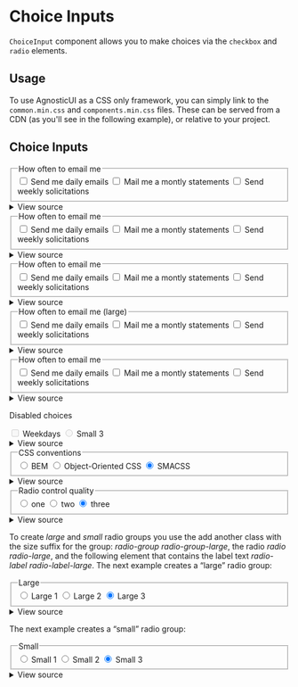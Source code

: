 # Choice Inputs

`ChoiceInput` component allows you to make choices via the `checkbox` and `radio` elements.

<div class="mbs24"></div>

## Usage

To use AgnosticUI as a CSS only framework, you can simply link to the `common.min.css` and `components.min.css` files. These can be served from a CDN (as you'll see in the following example), or relative to your project.

## Choice Inputs

<!-- Default -->
<fieldset class="checkbox-group mbe24">
  <legend class="checkbox-legend">How often to email me</legend>
  <label class="checkbox-label-wrap">
  <input class="checkbox" type="checkbox" name="daily" aria-hidden="true" focusable="false" />
  <span class="checkbox-label"></span>
  <span class="checkbox-label-copy">Send me daily emails</span>
  </label>
  <label class="checkbox-label-wrap">
  <input class="checkbox" type="checkbox" name="monthly" aria-hidden="true" focusable="false" />
  <span class="checkbox-label"></span>
  <span class="checkbox-label-copy">Mail me a montly statements</span>
  </label>
  <label class="checkbox-label-wrap">
  <input class="checkbox" type="checkbox" name="weekly" aria-hidden="true" focusable="false" />
  <span class="checkbox-label"></span>
  <span class="checkbox-label-copy">Send weekly solicitations</span>
  </label>
</fieldset>

<details class="disclose disclose-bordered">
<summary class="disclose-title">View source</summary>

```html
<fieldset class="checkbox-group mbe24">
  <legend class="checkbox-legend">How often to email me</legend>
  <label class="checkbox-label-wrap">
  <input class="checkbox" type="checkbox" name="daily" aria-hidden="true" focusable="false" />
  <span class="checkbox-label"></span>
  <span class="checkbox-label-copy">Send me daily emails</span>
  </label>
  <label class="checkbox-label-wrap">
  <input class="checkbox" type="checkbox" name="monthly" aria-hidden="true" focusable="false" />
  <span class="checkbox-label"></span>
  <span class="checkbox-label-copy">Mail me a montly statements</span>
  </label>
  <label class="checkbox-label-wrap">
  <input class="checkbox" type="checkbox" name="weekly" aria-hidden="true" focusable="false" />
  <span class="checkbox-label"></span>
  <span class="checkbox-label-copy">Send weekly solicitations</span>
  </label>
</fieldset>
```
</details>


<!-- Inline -->
<fieldset class="checkbox-group mbe24">
  <legend class="checkbox-legend">How often to email me</legend>
  <label class="checkbox-label-wrap checkbox-label-wrap-inline ">
  <input class="checkbox" type="checkbox" name="daily" aria-hidden="true" focusable="false" />
  <span class="checkbox-label"></span>
  <span class="checkbox-label-copy">Send me daily emails</span>
  </label>
  <label class="checkbox-label-wrap checkbox-label-wrap-inline ">
  <input class="checkbox" type="checkbox" name="monthly" aria-hidden="true" focusable="false" />
  <span class="checkbox-label"></span>
  <span class="checkbox-label-copy">Mail me a montly statements</span>
  </label>
  <label class="checkbox-label-wrap checkbox-label-wrap-inline ">
  <input class="checkbox" type="checkbox" name="weekly" aria-hidden="true" focusable="false" />
  <span class="checkbox-label"></span>
  <span class="checkbox-label-copy">Send weekly solicitations</span>
  </label>
</fieldset>

<details class="disclose disclose-bordered">
<summary class="disclose-title">View source</summary>

```html
<!-- Inline -->
<fieldset class="checkbox-group mbe24">
  <legend class="checkbox-legend">How often to email me</legend>
  <label class="checkbox-label-wrap checkbox-label-wrap-inline ">
  <input class="checkbox" type="checkbox" name="daily" aria-hidden="true" focusable="false" />
  <span class="checkbox-label"></span>
  <span class="checkbox-label-copy">Send me daily emails</span>
  </label>
  <label class="checkbox-label-wrap checkbox-label-wrap-inline ">
  <input class="checkbox" type="checkbox" name="monthly" aria-hidden="true" focusable="false" />
  <span class="checkbox-label"></span>
  <span class="checkbox-label-copy">Mail me a montly statements</span>
  </label>
  <label class="checkbox-label-wrap checkbox-label-wrap-inline ">
  <input class="checkbox" type="checkbox" name="weekly" aria-hidden="true" focusable="false" />
  <span class="checkbox-label"></span>
  <span class="checkbox-label-copy">Send weekly solicitations</span>
  </label>
</fieldset>
```
</details>

<!-- Small -->
<fieldset class="checkbox-group checkbox-group-small mbe24">
  <legend class="checkbox-legend">How often to email me</legend>
  <label class="checkbox-label-wrap">
  <input class="checkbox checkbox-small " type="checkbox" name="daily" aria-hidden="true" focusable="false" />
  <span class="checkbox-label checkbox-label-small"></span>
  <span class="checkbox-label-copy checkbox-label-copy-small">Send me daily emails</span>
  </label>
  <label class="checkbox-label-wrap">
  <input class="checkbox checkbox-small " type="checkbox" name="monthly" aria-hidden="true" focusable="false" />
  <span class="checkbox-label checkbox-label-small"></span>
  <span class="checkbox-label-copy checkbox-label-copy-small">Mail me a montly statements</span>
  </label>
  <label class="checkbox-label-wrap">
  <input class="checkbox checkbox-small " type="checkbox" name="weekly" aria-hidden="true" focusable="false" />
  <span class="checkbox-label checkbox-label-small"></span>
  <span class="checkbox-label-copy checkbox-label-copy-small">Send weekly solicitations</span>
  </label>
</fieldset>


<details class="disclose disclose-bordered">
<summary class="disclose-title">View source</summary>

```html
<!-- Small -->
<fieldset class="checkbox-group checkbox-group-small mbe24">
  <legend class="checkbox-legend">How often to email me (small)</legend>
  <label class="checkbox-label-wrap">
  <input class="checkbox checkbox-small " type="checkbox" name="daily" aria-hidden="true" focusable="false" />
  <span class="checkbox-label checkbox-label-small"></span>
  <span class="checkbox-label-copy checkbox-label-copy-small">Send me daily emails</span>
  </label>
  <label class="checkbox-label-wrap">
  <input class="checkbox checkbox-small " type="checkbox" name="monthly" aria-hidden="true" focusable="false" />
  <span class="checkbox-label checkbox-label-small"></span>
  <span class="checkbox-label-copy checkbox-label-copy-small">Mail me a montly statements</span>
  </label>
  <label class="checkbox-label-wrap">
  <input class="checkbox checkbox-small " type="checkbox" name="weekly" aria-hidden="true" focusable="false" />
  <span class="checkbox-label checkbox-label-small"></span>
  <span class="checkbox-label-copy checkbox-label-copy-small">Send weekly solicitations</span>
  </label>
</fieldset>
```
</details>

<!-- Large -->
<fieldset class="checkbox-group checkbox-group-large mbe24">
  <legend class="checkbox-legend">How often to email me (large)</legend>
  <label class="checkbox-label-wrap">
  <input class="checkbox checkbox-large " type="checkbox" name="daily" aria-hidden="true" focusable="false" />
  <span class="checkbox-label checkbox-label-large"></span>
  <span class="checkbox-label-copy checkbox-label-copy-large">Send me daily emails</span>
  </label>
  <label class="checkbox-label-wrap">
  <input class="checkbox checkbox-large " type="checkbox" name="monthly" aria-hidden="true" focusable="false" />
  <span class="checkbox-label checkbox-label-large"></span>
  <span class="checkbox-label-copy checkbox-label-copy-large">Mail me a montly statements</span>
  </label>
  <label class="checkbox-label-wrap">
  <input class="checkbox checkbox-large " type="checkbox" name="weekly" aria-hidden="true" focusable="false" />
  <span class="checkbox-label checkbox-label-large"></span>
  <span class="checkbox-label-copy checkbox-label-copy-large">Send weekly solicitations</span>
  </label>
</fieldset>

<details class="disclose disclose-bordered">
<summary class="disclose-title">View source</summary>

```html
<!-- Large -->
<fieldset class="checkbox-group checkbox-group-large mbe24">
  <legend class="checkbox-legend">How often to email me (large)</legend>
  <label class="checkbox-label-wrap">
  <input class="checkbox checkbox-large " type="checkbox" name="daily" aria-hidden="true" focusable="false" />
  <span class="checkbox-label checkbox-label-large"></span>
  <span class="checkbox-label-copy checkbox-label-copy-large">Send me daily emails</span>
  </label>
  <label class="checkbox-label-wrap">
  <input class="checkbox checkbox-large " type="checkbox" name="monthly" aria-hidden="true" focusable="false" />
  <span class="checkbox-label checkbox-label-large"></span>
  <span class="checkbox-label-copy checkbox-label-copy-large">Mail me a montly statements</span>
  </label>
  <label class="checkbox-label-wrap">
  <input class="checkbox checkbox-large " type="checkbox" name="weekly" aria-hidden="true" focusable="false" />
  <span class="checkbox-label checkbox-label-large"></span>
  <span class="checkbox-label-copy checkbox-label-copy-large">Send weekly solicitations</span>
  </label>
</fieldset>
```
</details>


<!-- Fieldset Hidden -->
<fieldset class="checkbox-group checkbox-group-hidden mbe24">
  <legend class="checkbox-legend">How often to email me</legend>
  <label class="checkbox-label-wrap">
  <input class="checkbox" type="checkbox" name="daily" aria-hidden="true" focusable="false" />
  <span class="checkbox-label"></span>
  <span class="checkbox-label-copy">Send me daily emails</span>
  </label>
  <label class="checkbox-label-wrap">
  <input class="checkbox" type="checkbox" name="monthly" aria-hidden="true" focusable="false" />
  <span class="checkbox-label"></span>
  <span class="checkbox-label-copy">Mail me a montly statements</span>
  </label>
  <label class="checkbox-label-wrap">
  <input class="checkbox" type="checkbox" name="weekly" aria-hidden="true" focusable="false" />
  <span class="checkbox-label"></span>
  <span class="checkbox-label-copy">Send weekly solicitations</span>
  </label>
</fieldset>

<details class="disclose disclose-bordered">
<summary>View source</summary>

```html
<!-- Fieldset Hidden -->
<fieldset class="checkbox-group checkbox-group-hidden mbe24">
  <legend class="checkbox-legend">How often to email me (fieldset hidden)</legend>
  <label class="checkbox-label-wrap">
  <input class="checkbox" type="checkbox" name="daily" aria-hidden="true" focusable="false" />
  <span class="checkbox-label"></span>
  <span class="checkbox-label-copy">Send me daily emails</span>
  </label>
  <label class="checkbox-label-wrap">
  <input class="checkbox" type="checkbox" name="monthly" aria-hidden="true" focusable="false" />
  <span class="checkbox-label"></span>
  <span class="checkbox-label-copy">Mail me a montly statements</span>
  </label>
  <label class="checkbox-label-wrap">
  <input class="checkbox" type="checkbox" name="weekly" aria-hidden="true" focusable="false" />
  <span class="checkbox-label"></span>
  <span class="checkbox-label-copy">Send weekly solicitations</span>
  </label>
</fieldset>
```
</details>

<!-- Disabled -->
<p>Disabled choices</p>
<label class="checkbox-label-wrap disabled mbe24">
<input class="checkbox checkbox-small" type="checkbox" name="weekdays" aria-hidden="true" focusable="false" disabled />
<span class="checkbox-label-small checkbox-label"></span>
<span class="checkbox-label-copy-small checkbox-label-copy">Weekdays</span>
</label>
<label class="radio-label-wrap disabled" for="disabledradio">
<input type="radio" class="radio radio-small" value="small3" name="small" id="disabledradio" checked disabled />
<span class="radio-label radio-label-small"></span>
<span class="radio-label-copy radio-label-copy-small">Small 3</span>
</label>

<details class="disclose disclose-bordered">
<summary>View source</summary>

```html
<!-- Disabled -->
<p>Disabled choices</p>
<label class="checkbox-label-wrap disabled mbe24">
<input class="checkbox checkbox-small" type="checkbox" name="weekdays" aria-hidden="true" focusable="false" disabled />
<span class="checkbox-label-small checkbox-label"></span>
<span class="checkbox-label-copy-small checkbox-label-copy">Weekdays</span>
</label>
<label class="radio-label-wrap disabled" for="disabledradio">
<input type="radio" class="radio radio-small" value="small3" name="small" id="disabledradio" checked disabled />
<span class="radio-label radio-label-small"></span>
<span class="radio-label-copy radio-label-copy-small">Small 3</span>
</label>
```
</details>

<fieldset class="radio-group mbe24">
  <legend class="radio-legend">CSS conventions</legend>
  <label class="radio-label-wrap" for="bem">
  <input type="radio" class="radio" value="bem" name="conventions" id="bem" />
  <span class="radio-label"></span>
  <span class="radio-label-copy">BEM</span>
  </label>
  <label class="radio-label-wrap" for="oocss">
  <input type="radio" class="radio" value="OOCSS" name="conventions" id="oocss" />
  <span class="radio-label"></span>
  <span class="radio-label-copy">Object-Oriented CSS</span>
  </label>
  <label class="radio-label-wrap" for="smacss">
  <input type="radio" class="radio" value="smacss" name="conventions" id="smacss" checked />
  <span class="radio-label"></span>
  <span class="radio-label-copy">SMACSS</span>
  </label>
</fieldset>

<details class="disclose disclose-bordered">
<summary>View source</summary>

```html
<fieldset class="radio-group mbe24">
  <legend class="radio-legend">CSS conventions</legend>
  <label class="radio-label-wrap" for="bem">
  <input type="radio" class="radio" value="bem" name="conventions" id="bem" />
  <span class="radio-label"></span>
  <span class="radio-label-copy">BEM</span>
  </label>
  <label class="radio-label-wrap" for="oocss">
  <input type="radio" class="radio" value="OOCSS" name="conventions" id="oocss" />
  <span class="radio-label"></span>
  <span class="radio-label-copy">Object-Oriented CSS</span>
  </label>
  <label class="radio-label-wrap" for="smacss">
  <input type="radio" class="radio" value="smacss" name="conventions" id="smacss" checked />
  <span class="radio-label"></span>
  <span class="radio-label-copy">SMACSS</span>
  </label>
</fieldset>
```
</details>

<fieldset class="radio-group radio-group-hidden mbe24">
  <legend class="screenreader-only">Radio control quality</legend>
  <label class="radio-label-wrap" for="one">
  <input type="radio" class="radio" value="one" name="numbers" id="one" />
  <span class="radio-label"></span>
  <span class="radio-label-copy">one</span>
  </label>
  <label class="radio-label-wrap" for="two">
  <input type="radio" class="radio" value="two" name="numbers" id="two" />
  <span class="radio-label"></span>
  <span class="radio-label-copy">two</span>
  </label>
  <label class="radio-label-wrap" for="three">
  <input type="radio" class="radio" value="three" name="numbers" id="three" checked />
  <span class="radio-label"></span>
  <span class="radio-label-copy">three</span>
  </label>
</fieldset>

<details class="disclose disclose-bordered">
<summary>View source</summary>

```html
<fieldset class="radio-group radio-group-hidden mbe24">
  <legend class="screenreader-only">Radio control quality</legend>
  <label class="radio-label-wrap" for="one">
  <input type="radio" class="radio" value="one" name="numbers" id="one" />
  <span class="radio-label"></span>
  <span class="radio-label-copy">one</span>
  </label>
  <label class="radio-label-wrap" for="two">
  <input type="radio" class="radio" value="two" name="numbers" id="two" />
  <span class="radio-label"></span>
  <span class="radio-label-copy">two</span>
  </label>
  <label class="radio-label-wrap" for="three">
  <input type="radio" class="radio" value="three" name="numbers" id="three" checked />
  <span class="radio-label"></span>
  <span class="radio-label-copy">three</span>
  </label>
</fieldset>
```
</details>

<p class="mbe24">
  To create <i>large</i> and <i>small</i> radio groups you use the add another class with the
  size suffix for the group: <i>radio-group radio-group-large</i>, the radio
  <i>radio radio-large</i>, and the following element that contains the label text
  <i>radio-label radio-label-large</i>. The next example creates a &ldquo;large&rdquo; radio
  group:
</p>
<fieldset class="radio-group radio-group-large mbe24">
  <legend class="radio-legend">Large</legend>
  <label class="radio-label-wrap" for="large1">
  <input type="radio" class="radio radio-large" value="large1" name="large" id="large1" />
  <span class="radio-label radio-label-large"></span>
  <span class="radio-label-copy radio-label-copy-large">Large 1</span>
  </label>
  <label class="radio-label-wrap" for="large2">
  <input type="radio" class="radio radio-large" value="large2" name="large" id="large2" />
  <span class="radio-label radio-label-large"></span>
  <span class="radio-label-copy radio-label-copy-large">Large 2</span>
  </label>
  <label class="radio-label-wrap" for="large3">
  <input type="radio" class="radio radio-large" value="large3" name="large" id="large3" checked />
  <span class="radio-label radio-label-large"></span>
  <span class="radio-label-copy radio-label-copy-large">Large 3</span>
  </label>
</fieldset>

<details class="disclose disclose-bordered">
<summary>View source</summary>

```html
<fieldset class="radio-group radio-group-large mbe24">
  <legend class="radio-legend">Large</legend>
  <label class="radio-label-wrap" for="large1">
  <input type="radio" class="radio radio-large" value="large1" name="large" id="large1" />
  <span class="radio-label radio-label-large"></span>
  <span class="radio-label-copy radio-label-copy-large">Large 1</span>
  </label>
  <label class="radio-label-wrap" for="large2">
  <input type="radio" class="radio radio-large" value="large2" name="large" id="large2" />
  <span class="radio-label radio-label-large"></span>
  <span class="radio-label-copy radio-label-copy-large">Large 2</span>
  </label>
  <label class="radio-label-wrap" for="large3">
  <input type="radio" class="radio radio-large" value="large3" name="large" id="large3" checked />
  <span class="radio-label radio-label-large"></span>
  <span class="radio-label-copy radio-label-copy-large">Large 3</span>
  </label>
</fieldset>
```
</details>

<p class="mbe24">The next example creates a &ldquo;small&rdquo; radio group:</p>
<fieldset class="radio-group mbe24">
  <legend class="radio-legend">Small</legend>
  <label class="radio-label-wrap" for="small1">
  <input type="radio" class="radio radio-small" value="small1" name="small" id="small1" />
  <span class="radio-label radio-label-small"></span>
  <span class="radio-label-copy radio-label-copy-small">Small 1</span>
  </label>
  <label class="radio-label-wrap" for="small2">
  <input type="radio" class="radio radio-small" value="small2" name="small" id="small2" />
  <span class="radio-label radio-label-small"></span>
  <span class="radio-label-copy radio-label-copy-small">Small 2</span>
  </label>
  <label class="radio-label-wrap" for="small3">
  <input type="radio" class="radio radio-small" value="small3" name="small" id="small3" checked />
  <span class="radio-label radio-label-small"></span>
  <span class="radio-label-copy radio-label-copy-small">Small 3</span>
  </label>
</fieldset>

<details class="disclose disclose-bordered">
<summary>View source</summary>

```html
<fieldset class="radio-group mbe24">
  <legend class="radio-legend">Small</legend>
  <label class="radio-label-wrap" for="small1">
  <input type="radio" class="radio radio-small" value="small1" name="small" id="small1" />
  <span class="radio-label radio-label-small"></span>
  <span class="radio-label-copy radio-label-copy-small">Small 1</span>
  </label>
  <label class="radio-label-wrap" for="small2">
  <input type="radio" class="radio radio-small" value="small2" name="small" id="small2" />
  <span class="radio-label radio-label-small"></span>
  <span class="radio-label-copy radio-label-copy-small">Small 2</span>
  </label>
  <label class="radio-label-wrap" for="small3">
  <input type="radio" class="radio radio-small" value="small3" name="small" id="small3" checked />
  <span class="radio-label radio-label-small"></span>
  <span class="radio-label-copy radio-label-copy-small">Small 3</span>
  </label>
</fieldset>
```
</details>

